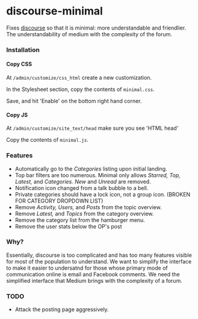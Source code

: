 discourse-minimal
=================

Fixes [discourse](http://discourse.org) so that it is minimal: more understandable and friendlier. The understandability of medium with the complexity of the forum. 

### Installation

#### Copy CSS

At ```/admin/customize/css_html``` create a new customization. 

In the Stylesheet section, copy the contents of ```minimal.css```.

Save, and hit 'Enable' on the bottom right hand corner. 

#### Copy JS

At ```/admin/customize/site_text/head``` make sure you see 'HTML head'

Copy the contents of ```minimal.js```.

### Features

  * Automatically go to the *Categories* listing upon initial landing.
  * Top bar filters are too numerous. Minimal only allows *Starred,* *Top,* *Latest,* and *Categories.* *New* and *Unread* are removed. 
  * Notification icon changed from a talk bubble to a bell.
  * Private categories should have a lock icon, not a group icon. (BROKEN FOR CATEGORY DROPDOWN LIST)
  * Remove *Activity,* *Users,* and *Posts* from the topic overview.
  * Remove *Latest,* and *Topics* from the category overview.
  * Remove the category list from the hamburger menu.
  * Remove the user stats below the OP's post
  
### Why?

Essentially, discourse is too complicated and has too many features visible for most of the population to understand. We want to simplify the interface to make it easier to undersatnd for those whose primary mode of communication online is email and Facebook comments. We need the simplified interface that Medium brings with the complexity of a forum.
 
### TODO
  * Attack the posting page aggressively.
